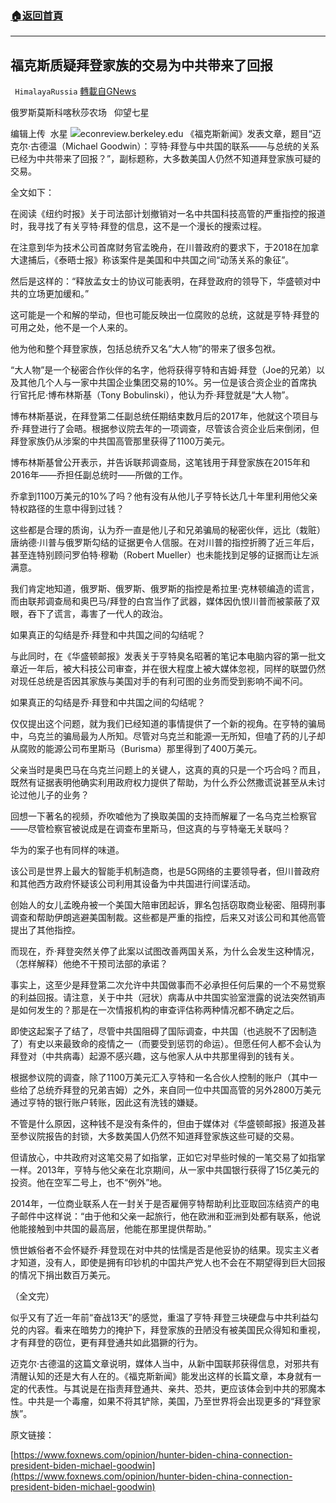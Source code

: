 ###  [:house:返回首頁](https://github.com/ourhimalayas/txt)
---


## 福克斯质疑拜登家族的交易为中共带来了回报
` HimalayaRussia` [轉載自GNews](https://gnews.org/zh-hans/1561074/)

俄罗斯莫斯科喀秋莎农场   仰望七星

编辑上传  水星
![](https://assets.gnews.org/wp-content/uploads/2021/09/B-6.jpg)econreview.berkeley.edu
《福克斯新闻》发表文章，题目“迈克尔·古德温（Michael Goodwin）：亨特·拜登与中共国的联系——与总统的关系已经为中共带来了回报？”，副标题称，大多数美国人仍然不知道拜登家族可疑的交易。

全文如下：

在阅读《纽约时报》关于司法部计划撤销对一名中共国科技高管的严重指控的报道时，我寻找了有关亨特·拜登的信息，这不是一个漫长的搜索过程。

在注意到华为技术公司首席财务官孟晚舟，在川普政府的要求下，于2018在加拿大逮捕后，《泰晤士报》称该案件是美国和中共国之间“动荡关系的象征”。

然后是这样的：“释放孟女士的协议可能表明，在拜登政府的领导下，华盛顿对中共的立场更加缓和。”

这可能是一个和解的举动，但也可能反映出一位腐败的总统，这就是亨特·拜登的可用之处，他不是一个人来的。

他为他和整个拜登家族，包括总统乔又名“大人物”的带来了很多包袱。

“大人物”是一个秘密合作伙伴的名字，他将获得亨特和吉姆·拜登（Joe的兄弟）以及其他几个人与一家中共国企业集团交易的10%。另一位是该合资企业的首席执行官托尼·博布林斯基（Tony Bobulinski），他认为乔·拜登就是“大人物”。

博布林斯基说，在拜登第二任副总统任期结束数月后的2017年，他就这个项目与乔·拜登进行了会晤。根据参议院去年的一项调查，尽管该合资企业后来倒闭，但拜登家族仍从涉案的中共国高管那里获得了1100万美元。

博布林斯基曾公开表示，并告诉联邦调查局，这笔钱用于拜登家族在2015年和2016年——乔担任副总统时——所做的工作。

乔拿到1100万美元的10%了吗？他有没有从他儿子亨特长达几十年里利用他父亲特权路径的生意中得到过钱？

这些都是合理的质询，认为乔一直是他儿子和兄弟骗局的秘密伙伴，远比（栽赃）唐纳德·川普与俄罗斯勾结的证据更令人信服。在对川普的指控折腾了近三年后，甚至连特别顾问罗伯特·穆勒（Robert Mueller）也未能找到足够的证据而让左派满意。

我们肯定地知道，俄罗斯、俄罗斯、俄罗斯的指控是希拉里·克林顿编造的谎言，而由联邦调查局和奥巴马/拜登的白宫当作了武器，媒体因仇恨川普而被蒙蔽了双眼，吞下了谎言，毒害了一代人的政治。

如果真正的勾结是乔·拜登和中共国之间的勾结呢？

与此同时，在《华盛顿邮报》发表关于亨特臭名昭著的笔记本电脑内容的第一批文章近一年后，被大科技公司审查，并在很大程度上被大媒体忽视，同样的联盟仍然对现任总统是否因其家族与美国对手的有利可图的业务而受到影响不闻不问。

如果真正的勾结是乔·拜登和中共国之间的勾结呢？

仅仅提出这个问题，就为我们已经知道的事情提供了一个新的视角。在亨特的骗局中，乌克兰的骗局最为人所知。尽管对乌克兰和能源一无所知，但嗑了药的儿子却从腐败的能源公司布里斯马（Burisma）那里得到了400万美元。

父亲当时是奥巴马在乌克兰问题上的关键人，这真的真的只是一个巧合吗？而且，既然有证据表明他确实利用政府权力提供了帮助，为什么乔公然撒谎说甚至从未讨论过他儿子的业务？

回想一下著名的视频，乔吹嘘他为了换取美国的支持而解雇了一名乌克兰检察官——尽管检察官被说成是在调查布里斯马，但这真的与亨特毫无关联吗？

华为的案子也有同样的味道。

该公司是世界上最大的智能手机制造商，也是5G网络的主要领导者，但川普政府和其他西方政府怀疑该公司利用其设备为中共国进行间谍活动。

创始人的女儿孟晚舟被一个美国大陪审团起诉，罪名包括窃取商业秘密、阻碍刑事调查和帮助伊朗逃避美国制裁。这些都是严重的指控，后来又对该公司和其他高管提出了其他指控。

而现在，乔·拜登突然关停了此案以试图改善两国关系，为什么会发生这种情况，（怎样解释）他绝不干预司法部的承诺？

事实上，这至少是拜登第二次允许中共国做事而不必承担任何后果的一个不易觉察的利益回报。请注意，关于中共（冠状）病毒从中共国实验室泄露的说法突然销声是如何发生的？那是在一次情报机构的审查评估称两种情况都不确定之后。

即使这起案子了结了，尽管中共国阻碍了国际调查，中共国（也逃脱不了因制造了）有史以来最致命的疫情之一（而要受到惩罚的命运）。但愿任何人都不会认为拜登对（中共病毒）起源不感兴趣，这与他家人从中共那里得到的钱有关。

根据参议院的调查，除了1100万美元汇入亨特和一名合伙人控制的账户（其中一些给了总统乔拜登的兄弟吉姆）之外，来自同一位中共国高管的另外2800万美元通过亨特的银行账户转账，因此这有洗钱的嫌疑。

不管是什么原因，这种钱不是没有条件的，但由于媒体对《华盛顿邮报》报道及甚至参议院报告的封锁，大多数美国人仍然不知道拜登家族这些可疑的交易。

但请放心，中共政府对这笔交易了如指掌，正如它对早些时候的一笔交易了如指掌一样。2013年，亨特与他父亲在北京期间，从一家中共国银行获得了15亿美元的投资。他在空军二号上，也不“例外”地。

2014年，一位商业联系人在一封关于是否雇佣亨特帮助利比亚取回冻结资产的电子邮件中这样说：“由于他和父亲一起旅行，他在欧洲和亚洲到处都有联系，他说他能接触到中共国的最高层，他能在那里提供帮助。”

愤世嫉俗者不会怀疑乔·拜登现在对中共的怯懦是否是他妥协的结果。现实主义者才知道，没有人，即使是拥有印钞机的中国共产党人也不会在不期望得到巨大回报的情况下捐出数百万美元。

（全文完）

似乎又有了近一年前“奋战13天”的感觉，重温了亨特·拜登三块硬盘与中共利益勾兑的内容。看来在暗势力的掩护下，拜登家族的丑陋没有被美国民众得知和重视，才有拜登的窃位，更有拜登通共如此猖獗的行为。

迈克尔·古德温的这篇文章说明，媒体人当中，从新中国联邦获得信息，对邪共有清醒认知的还是大有人在的。《福克斯新闻》能发出这样的长篇文章，本身就有一定的代表性。与其说是在指责拜登通共、亲共、恐共，更应该体会到中共的邪魔本性。中共是一个毒瘤，如果不将其铲除，美国，乃至世界将会出现更多的“拜登家族”。

原文链接：

[https://www.foxnews.com/opinion/hunter-biden-china-connection-president-biden-michael-goodwin](https://www.foxnews.com/opinion/hunter-biden-china-connection-president-biden-michael-goodwin)
